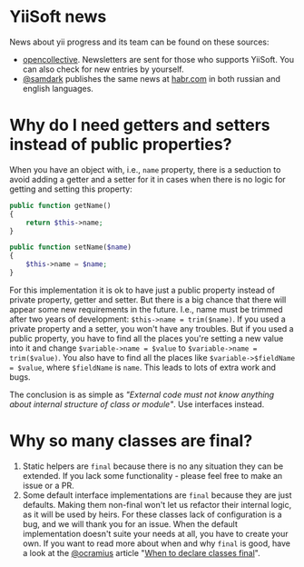 YiiSoft news
============

News about yii progress and its team can be found on these sources:
- [opencollective](https://opencollective.com/yiisoft/#section-updates). Newsletters are sent for those who supports YiiSoft. You can also check for new entries by yourself.
- [@samdark](https://github.com/samdark) publishes the same news at [habr.com](https://habr.com/ru/users/samdark/posts/) in both russian and english languages.

Why do I need getters and setters instead of public properties?
===============================================================
When you have an object with, i.e., `name` property, there is a seduction to avoid adding a getter and a setter for it
in cases when there is no logic for getting and setting this property:
```php
public function getName()
{
    return $this->name;
}

public function setName($name)
{
    $this->name = $name;
}
```

For this implementation it is ok to have just a public property instead of private property, getter and setter.
But there is a big chance that there will appear some new requirements in the future. I.e., name must be trimmed
after two years of development: `$this->name = trim($name)`. If you used a private property and a setter, you
won't have any troubles. But if you used a public property, you have to find all the places you're setting a new value
into it and change `$variable->name = $value` to `$variable->name = trim($value)`. You also have to find all the places
like `$variable->$fieldName = $value`, where `$fieldName` is `name`. This leads to lots of extra work and bugs.

The conclusion is as simple as _"External code must not know anything about internal structure of class or module"_.
Use interfaces instead.

Why so many classes are final?
==============================
1. Static helpers are `final` because there is no any situation they can be extended. If you lack some functionality -
   please feel free to make an issue or a PR.
1. Some default interface implementations are `final` because they are just defaults. Making them non-final 
   won't let us refactor their internal logic, as it will be used by heirs. For these classes lack of configuration is a bug, and we will thank you
   for an issue. When the default implementation doesn't suite your needs at all, you have to create your own.
   If you want to read more about when and why `final` is good, have a look at the 
   [@ocramius](https://github.com/ocramius) article 
   "[When to declare classes final](https://ocramius.github.io/blog/when-to-declare-classes-final/)".
